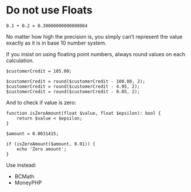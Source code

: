 # Do not use Floats

```
0.1 + 0.2 = 0.30000000000000004
```

No matter how high the precision is, you simply can’t represent the value exactly as it is in base 10 number system.

If you insist on using floating point numbers, always round values on each calculation.

```
$customerCredit = 105.00;

$customerCredit = round($customerCredit - 100.00, 2);
$customerCredit = round($customerCredit - 4.95, 2);
$customerCredit = round($customerCredit - 0.05, 2);
```

And to check if value is zero:
```
function isZeroAmount(float $value, float $epsilon): bool {
    return $value < $epsilon;
}

$amount = 0.0031415;

if (isZeroAmount($amount, 0.01)) {
    echo 'Zero amount';
}
```

Use instead:
- BCMath
- MoneyPHP



